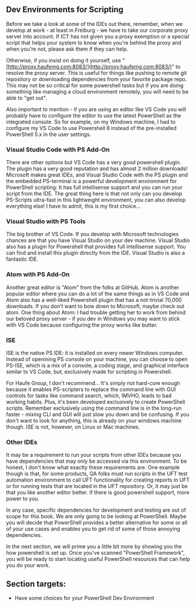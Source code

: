 ## Dev Environments for Scripting

Before we take a look at some of the IDEs out there, remember, when we develop at work - at least in Freiburg - we have to take our corporate proxy server into account. If ICT has not given you a proxy exemption or a special script that helps your system to know when you're behind the proxy and when you're not, please ask them if they can help.

Otherwise, if you insist on doing it yourself, use "[http://proxy.haufemg.com:8083/](http://proxy.haufemg.com:8083/)" to resolve the proxy server. This is useful for things like pushing to remote git repository or downloading dependencies from your favorite package repo. This may not be so critical for some powershell tasks but if you are doing something like managing a cloud environment remotely, you will need to be able to "get out".

Also important to mention - if you are using an editor like VS Code you will probably have to configure the editor to use the latest PowerShell as the integrated console. So for example, on my Windows machine, I had to configure my VS Code to use Powershell 6 instead of the pre-installed PowerShell 5.x in the user settings.

### Visual Studio Code with PS Add-On

There are other options but VS Code has a very good powershell plugin. The plugin has a very good reputation and has almost 2 million downloads! Microsoft makes great IDEs, and Visual Studio Code with the PS plugin and the embedded PS-terminal is a powerful development environment for PowerShell scripting: It has full intellisense support and you can run your script from the IDE. The great thing here is that not only can you develop PS-Scripts ultra-fast in this lightweight environment, you can also develop everything else! I have to admit, this is my first choice...

### Visual Studio with PS Tools

The big brother of VS Code. If you develop with Microsoft technologies chances are that you have Visual Studio on your dev machine. Visual Studio also has a plugin for Powershell that provides full intellisense support. You can find and install this plugin directly from the IDE. Visual Studio is also a fantastic IDE.

### Atom with PS Add-On

Another great editor is "Atom" from the folks at GitHub. Atom is another popular editor where you can do a lot of the same things as in VS Code and Atom also has a well-liked Powershell plugin that has a not-trivial 70,000 downloads. If you don't want to bow down to Microsoft, maybe check out atom. One thing about Atom: I had trouble getting her to work from behind our beloved proxy server - if you dev in Windows you may want to stick with VS Code because configuring the proxy works like butter.

### ISE

ISE is the native PS IDE: it is installed on every newer Windows computer. Instead of openining PS console on your machine, you can choose to open PS-ISE, which is a mix of a console, a coding stage, and graphical interface similar to VS Code, but, exclusively made for scripting in Powershell.

For Haufe Group, I don't recommend... It's simply not hard-core enough because it enables PS-scripters to replace the command line with GUI controls for tasks like command search, which, IMVHO, leads to bad working habits. Plus, it's been developed exclusively to create PowerShell scripts. Remember exclusively using the command line is in the long-run faster - mixing CLI and GUI will just slow you down and be confusing. If you don't want to look for anything, this is already on your windows machine though. ISE is not, however, on Linux or Mac machines.

### Other IDEs

It may be a requirement to run your scripts from other IDEs because you have dependencies that may only be accessed via this environment. To be honest, I don't know what exactly these requirements are. One example though is that, for some products, QA folks must run scripts in the UFT test automation environment to call UFT functionality for creating reports in UFT or for running tests that are located in the UFT repository. Or, it may just be that you like another editor better. If there is good powershell support, more power to you.

In any case, specific dependencies for development and testing are out of scope for this book. We are only going to be looking at PowerShell. Maybe you will decide that PowerShell provides a better alternative for some or all of your use cases and enables you to get rid of some of those annoying dependencies.

In the next section, we will prime you a little bit more by showing you the how powershell is set up. Once you've scanned "PowerShell Framework", you will be ready to start locating useful PowerShell resources that can help you do your work.

## Section targets:

* Have some choices for your PowerShell Dev Environment



